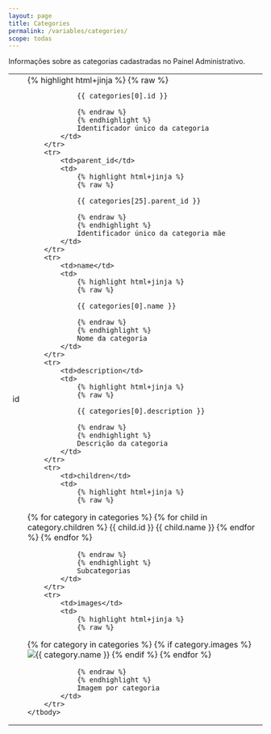 ```yaml
---
layout: page
title: Categories
permalink: /variables/categories/
scope: todas
---
```


Informações sobre as categorias cadastradas no Painel Administrativo.

<table>
    <tbody>
        <tr>
            <td>id</td>
            <td>
                {% highlight html+jinja %}
                {% raw %}

                {{ categories[0].id }}

                {% endraw %}
                {% endhighlight %}
                Identificador único da categoria
            </td>
        </tr>
        <tr>
            <td>parent_id</td>
            <td>
                {% highlight html+jinja %}
                {% raw %}

                {{ categories[25].parent_id }}

                {% endraw %}
                {% endhighlight %}
                Identificador único da categoria mãe
            </td>
        </tr>
        <tr>
            <td>name</td>
            <td>
                {% highlight html+jinja %}
                {% raw %}

                {{ categories[0].name }}

                {% endraw %}
                {% endhighlight %}
                Nome da categoria
            </td>
        </tr>
        <tr>
            <td>description</td>
            <td>
                {% highlight html+jinja %}
                {% raw %}

                {{ categories[0].description }}

                {% endraw %}
                {% endhighlight %}
                Descrição da categoria
            </td>
        </tr>
        <tr>
            <td>children</td>
            <td>
                {% highlight html+jinja %}
                {% raw %}

{% for category in categories %}
    {% for child in category.children %}
        {{ child.id }}
        {{ child.name }}
    {% endfor %}
{% endfor %}

                {% endraw %}
                {% endhighlight %}
                Subcategorias
            </td>
        </tr>
        <tr>
            <td>images</td>
            <td>
                {% highlight html+jinja %}
                {% raw %}

{% for category in categories %}
    {% if category.images %}
        <img src="{{ category.images[0] }}" alt="{{ category.name }}">
    {% endif %}
{% endfor %}

                {% endraw %}
                {% endhighlight %}
                Imagem por categoria
            </td>
        </tr>
    </tbody>
</table>
